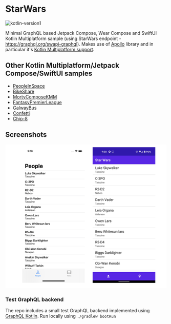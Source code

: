 # StarWars

![kotlin-version1](https://img.shields.io/badge/kotlin-1.9.0--RC-blue)

Minimal GraphQL based Jetpack Compose, Wear Compose and SwiftUI Kotlin Multiplatform sample (using StarWars endpoint - https://graphql.org/swapi-graphql).
Makes use of [Apollo](https://github.com/apollographql/apollo-android) library and in particular
it's [Kotlin Multiplatform support](https://www.apollographql.com/docs/android/essentials/get-started-multiplatform/).


## Other Kotlin Multiplatform/Jetpack Compose/SwiftUI samples


* [PeopleInSpace](https://github.com/joreilly/PeopleInSpace)
* [BikeShare](https://github.com/joreilly/BikeShare)
* [MortyComposeKMM](https://github.com/joreilly/MortyComposeKMM)
* [FantasyPremierLeague](https://github.com/joreilly/FantasyPremierLeague)
* [GalwayBus](https://github.com/joreilly/GalwayBus)
* [Confetti](https://github.com/joreilly/Confetti)
* [Chip-8](https://github.com/joreilly/chip-8)



## Screenshots

![StarWars Screenshot](/art/screenshot1.png?raw=true )


### Test GraphQL backend 

The repo includes a small test GraphQL backend implemented using [GraphQL Kotlin](https://github.com/ExpediaGroup/graphql-kotlin). Run locally using `./gradlew bootRun`
